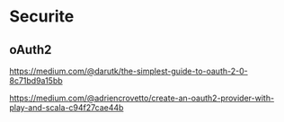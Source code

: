 # Securite

## oAuth2

https://medium.com/@darutk/the-simplest-guide-to-oauth-2-0-8c71bd9a15bb

https://medium.com/@adriencrovetto/create-an-oauth2-provider-with-play-and-scala-c94f27cae44b
